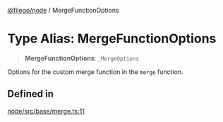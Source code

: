[@filego/node](../README.md) / MergeFunctionOptions

# Type Alias: MergeFunctionOptions

> **MergeFunctionOptions**: `_MergeOptions`

Options for the custom merge function in the `merge` function.

## Defined in

[node/src/base/merge.ts:11](https://github.com/alpheustangs/filego.js/blob/75c07655f62c9155e0e20706754cb14cbd642fe5/packages/node/src/base/merge.ts#L11)

